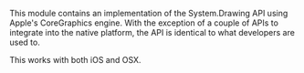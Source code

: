 This module contains an implementation of the System.Drawing API using
Apple's CoreGraphics engine.    With the exception of a couple of APIs
to integrate into the native platform, the API is identical to what
developers are used to.

This works with both iOS and OSX.
